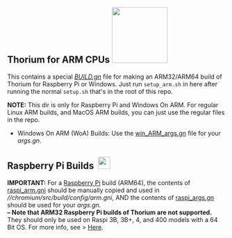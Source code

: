 ## Thorium for ARM CPUs <img src="https://github.com/Alex313031/Thorium/blob/main/logos/STAGING/arm_logo.png" width="128">
This contains a special [*BUILD.gn*](https://github.com/Alex313031/Thorium/blob/main/arm/config/compiler/BUILD.gn) file for making an ARM32/ARM64 build of Thorium for Raspberry Pi or Windows. Just run `setup_arm.sh` in here after running the normal `setup.sh` that's in the root of this repo.

__NOTE:__ This dir is only for Raspberry Pi and Windows On ARM. For regular Linux ARM builds, and MacOS ARM builds, you can just use the regular files in the repo.

 -  Windows On ARM (WoA) Builds: Use the [win_ARM_args.gn](https://github.com/Alex313031/Thorium/blob/main/arm/win_ARM_args.gn) file for your *args.gn*.

## Raspberry Pi Builds &nbsp;<img src="https://github.com/Alex313031/Thorium/blob/main/logos/STAGING/Raspberry_Pi_Logo.svg" width="28">
__IMPORTANT:__ For a [Raspberry Pi](https://www.raspberrypi.org/) build (ARM64), the contents of [raspi_arm.gni](https://github.com/Alex313031/Thorium/blob/main/arm/raspi_arm.gni) should be manually copied and used in *//chromium/src/build/config/arm.gni*, AND the contents of [raspi_args.gn](https://github.com/Alex313031/Thorium/blob/main/arm/raspi_args.gn) should be used for your *args.gn*. \
__&ndash;&nbsp;Note that ARM32 Raspberry Pi builds of Thorium are not supported.__ They should only be used on Raspi 3B, 3B+, 4, and 400 models with a 64 Bit OS. For more info, see > [Here](https://www.raspberrypi.com/news/raspberry-pi-os-64-bit/).
